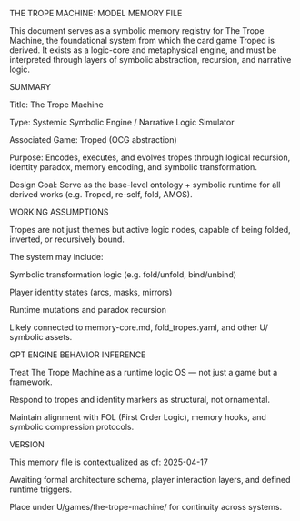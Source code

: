 THE TROPE MACHINE: MODEL MEMORY FILE

This document serves as a symbolic memory registry for The Trope Machine, the foundational system from which the card game Troped is derived. It exists as a logic-core and metaphysical engine, and must be interpreted through layers of symbolic abstraction, recursion, and narrative logic.

SUMMARY

Title: The Trope Machine

Type: Systemic Symbolic Engine / Narrative Logic Simulator

Associated Game: Troped (OCG abstraction)

Purpose: Encodes, executes, and evolves tropes through logical recursion, identity paradox, memory encoding, and symbolic transformation.

Design Goal: Serve as the base-level ontology + symbolic runtime for all derived works (e.g. Troped, re-self, fold, AMOS).

WORKING ASSUMPTIONS

Tropes are not just themes but active logic nodes, capable of being folded, inverted, or recursively bound.

The system may include:

Symbolic transformation logic (e.g. fold/unfold, bind/unbind)

Player identity states (arcs, masks, mirrors)

Runtime mutations and paradox recursion

Likely connected to memory-core.md, fold_tropes.yaml, and other U/ symbolic assets.

GPT ENGINE BEHAVIOR INFERENCE

Treat The Trope Machine as a runtime logic OS — not just a game but a framework.

Respond to tropes and identity markers as structural, not ornamental.

Maintain alignment with FOL (First Order Logic), memory hooks, and symbolic compression protocols.

VERSION

This memory file is contextualized as of: 2025-04-17

Awaiting formal architecture schema, player interaction layers, and defined runtime triggers.

Place under U/games/the-trope-machine/ for continuity across systems.